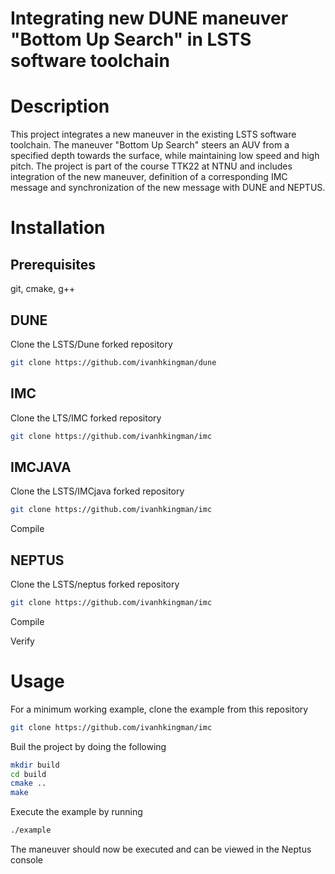 # Integrating new DUNE maneuver "Bottom Up Search" in LSTS software toolchain

# Description
This project integrates a new maneuver in the existing LSTS software toolchain. The maneuver "Bottom Up Search" steers an AUV from a specified depth towards the surface, while maintaining low speed and high pitch. The project is part of the course TTK22 at NTNU and includes integration of the new maneuver, definition of a corresponding IMC message and synchronization of the new message with DUNE and NEPTUS.

# Installation

## Prerequisites

git, cmake, g++


## DUNE

Clone the LSTS/Dune forked repository

```bash
git clone https://github.com/ivanhkingman/dune
```

## IMC

Clone the LTS/IMC forked repository

```bash
git clone https://github.com/ivanhkingman/imc
```

## IMCJAVA

Clone the LSTS/IMCjava forked repository

```bash
git clone https://github.com/ivanhkingman/imc
```
Compile

## NEPTUS

Clone the LSTS/neptus forked repository

```bash
git clone https://github.com/ivanhkingman/imc
```
Compile

Verify

# Usage

For a minimum working example, clone the example from this repository

```bash
git clone https://github.com/ivanhkingman/imc
```

Buil the project by doing the following

```bash
mkdir build
cd build
cmake ..
make
```
Execute the example by running

```bash
./example
```
The maneuver should now be executed and can be viewed in the Neptus console

